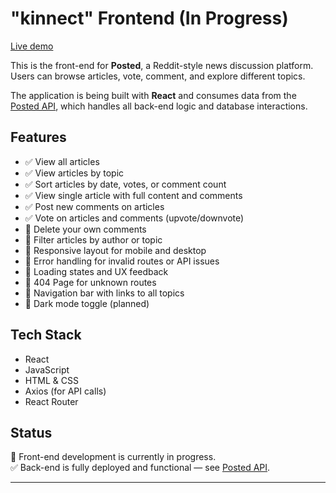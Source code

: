 # "kinnect" Frontend (In Progress)

 [Live demo](https://kinnect-with.netlify.app)

This is the front-end for **Posted**, a Reddit-style news discussion platform. Users can browse articles, vote, comment, and explore different topics.

The application is being built with **React** and consumes data from the [Posted API](https://github.com/carlyzhong/Posted-API), which handles all back-end logic and database interactions.

## Features

- ✅ View all articles
- ✅ View articles by topic
- ✅ Sort articles by date, votes, or comment count
- ✅ View single article with full content and comments
- ✅ Post new comments on articles
- ✅ Vote on articles and comments (upvote/downvote)
- 🔧 Delete your own comments
- 🔧 Filter articles by author or topic
- 🔧 Responsive layout for mobile and desktop
- 🔧 Error handling for invalid routes or API issues
- 🔧 Loading states and UX feedback
- 🔧 404 Page for unknown routes
- 🔧 Navigation bar with links to all topics
- 🔧 Dark mode toggle (planned)

## Tech Stack

- React
- JavaScript
- HTML & CSS
- Axios (for API calls)
- React Router

## Status

🔧 Front-end development is currently in progress.  
✅ Back-end is fully deployed and functional — see [Posted API](https://github.com/carlyzhong/Posted-API).

---
